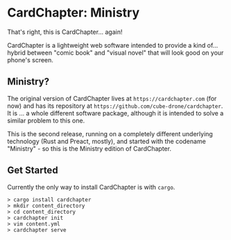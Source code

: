 # CardChapter: Ministry

That's right, this is CardChapter... again!

CardChapter is a lightweight web software intended to provide a kind of...
hybrid between "comic book" and "visual novel" that will look good
on your phone's screen.

## Ministry?
The original version of CardChapter lives at `https://cardchapter.com` (for now)
and has its repository at `https://github.com/cube-drone/cardchapter`.
It is ... a whole different software package,
although it is intended to solve a similar problem to this one.

This is the second release, running on a completely different underlying technology (Rust and Preact, mostly),
and started with the codename "Ministry" - so this is the Ministry edition of CardChapter.


## Get Started

Currently the only way to install CardChapter is with `cargo`.

```
> cargo install cardchapter
> mkdir content_directory
> cd content_directory
> cardchapter init
> vim content.yml
> cardchapter serve
```